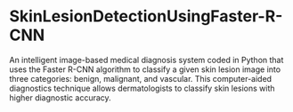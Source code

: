 # SkinLesionDetectionUsingFaster-R-CNN
An intelligent image-based medical diagnosis system coded in Python that uses the Faster R-CNN algorithm to classify a given skin lesion image into three categories: benign, malignant, and vascular. This computer-aided diagnostics technique allows dermatologists to classify skin lesions with higher diagnostic accuracy.
